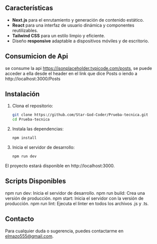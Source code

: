 ## Características

- **Next.js** para el enrutamiento y generación de contenido estático.
- **React** para una interfaz de usuario dinámica y componentes reutilizables.
- **Tailwind CSS** para un estilo limpio y eficiente.
- Diseño **responsive** adaptable a dispositivos móviles y de escritorio.
  

## Consumicion de Api
se consume la api https://jsonplaceholder.typicode.com/posts, se puede acceder a ella desde el header en el link que dice Posts o iendo a http://localhost:3000/Posts

## Instalación

1. Clona el repositorio:

   ```bash
   git clone https://github.com/Star-God-Coder/Prueba-tecnica.git
   cd Prueba-tecnica
2. Instala las dependencias:

   ```bash
   npm install

3. Inicia el servidor de desarrollo:
   ```bash 
   npm run dev

El proyecto estará disponible en http://localhost:3000.

## Scripts Disponibles
npm run dev: Inicia el servidor de desarrollo.
npm run build: Crea una versión de producción.
npm start: Inicia el servidor con la versión de producción.
npm run lint: Ejecuta el linter en todos los archivos .js y .ts.

## Contacto
Para cualquier duda o sugerencia, puedes contactarme en elmazo555@gmail.com.